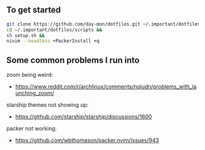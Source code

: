 ## To get started
```sh
git clone https://github.com/day-mon/dotfiles.git ~/.important/dotfiles &&
cd ~/.important/dotfiles/scripts && 
sh setup.sh &&
nivim --headless +PackerInstall +q
```

## Some common problems I run into
zoom being weird:
- https://www.reddit.com/r/archlinux/comments/nqiudn/problems_with_launching_zoom/

starship themes not showing up:
- https://github.com/starship/starship/discussions/1600

packer not working:
- https://github.com/wbthomason/packer.nvim/issues/943
